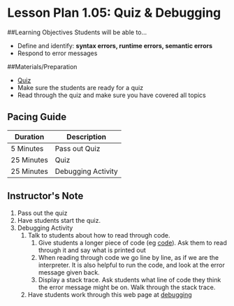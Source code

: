 # Lesson Plan 1.05: Quiz & Debugging

##Learning Objectives
Students will be able to...
* Define and identify: **syntax errors, runtime errors, semantic errors**
* Respond to error messages

##Materials/Preparation
* [Quiz]
* Make sure the students are ready for a quiz
* Read through the quiz and make sure you have covered all topics

## Pacing Guide
| **Duration**   |     **Description**    |
| ---------- | ------------------ |
| 5 Minutes  | Pass out Quiz      |
| 25 Minutes | Quiz               |
| 25 Minutes | Debugging Activity |

## Instructor's Note
1. Pass out the quiz
2. Have students start the quiz.
3. Debugging Activity
	1. Talk to students about how to read through code.
		1. Give students a longer piece of code (eg [code]). Ask them to read through it and say what is printed out
		2. When reading through code we go line by line, as if we are the interpreter. It is also helpful to run the code, and look at the error message given back.
		3. Display a stack trace. Ask students what line of code they think the error message might be on. Walk through the stack trace.
	2. Have students work through this web page at [debugging]


[Quiz]:quiz.md
[debugging]: http://interactivepython.org/runestone/static/thinkcspy/Debugging/KnowyourerrorMessages.html
[code]: code.py